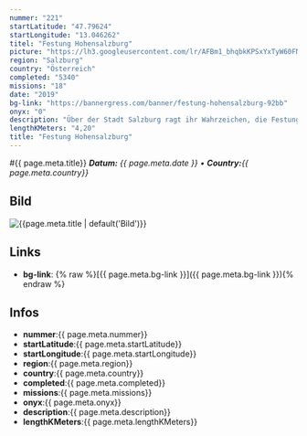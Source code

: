 ```yaml
---
nummer: "221"
startLatitude: "47.79624"
startLongitude: "13.046262"
titel: "Festung Hohensalzburg"
picture: "https://lh3.googleusercontent.com/lr/AFBm1_bhqbkKPSxYxTyW60FNjAtidLdVSnLnKb99W4q7CwEzzcU14Pqa4xsP74kiMax8fB39UNKCChFuEfBTt3GyrvS7X1v6wCbWKigD1V5k4_cNnYF4U4_CODJjZdA6BvJDsX7aoCvHFtM1T1rqwFqS1TudBfZ-WSbRABudlZ8hOHKNaxeQ0mjiRh19EC23HGMZETQkFXUSvinXSg6AygI2q4Be1cUbFR8KluVb5rgm8IfuED_eOhsLtQl1avrstPXBfcsKHg4Uhd1mXqQh7hjqTVjPntYle-zoEMTmSxaFLvZhXs3VTps8hBhBnWtoSMuUfKOf17Rxt3LsWzWj1GOzU9OBuHkLfZvlDIWQVL0GDYAjlVPPAkVNNPLVRtxUZM48iRBexCI8EM7yjJalhb-2ooCOj7Yu-n0GTAIdSuigvjwk_P9bXsg1zhLa-wTIPrIcafRZFMVvGZI6Asjf0Eu57Ys8HJgx4oisZzn-Py0DM0Z5dr9XKqPIiirmo--YyUaj9eCRLzwyxWzJRuzGyNLgAUAIh4j1zaoDx8To5N0Ulbm2JuQ-t-zso6SPwfhsHR5dvcWVRFGVgJEs01Z2EYpLNlw3ZWauf4paA2bPenyu1pWnar8c5JiJ4v4nfli7g6YzCCC64RqlJpbuAEoSKRU-Qp6eAiHAc23BlAWA1GFg1Ovuh9yBuUCk2saCnuvzukwu-vYXZdTPmLUSkZzLNkU8iGueVeSPsopky8-LM_B5p1i3FnMllvD5ia63jafWcf8353dhUstnrhd-IMC7F0IgkQ6nmq40Alz5LQpN7oWaeSvOTSIlceWZw-rj0RGx-Bv0otH9oql_KxELWo2qTvhRblwLjJdhLoc"
region: "Salzburg"
country: "Österreich"
completed: "5340"
missions: "18"
date: "2019"
bg-link: "https://bannergress.com/banner/festung-hohensalzburg-92bb"
onyx: "0"
description: "Über der Stadt Salzburg ragt ihr Wahrzeichen, die Festung Hohensalzburg, die zu den größten Burgen Europas zählt."
lengthKMeters: "4,20"
title: "Festung Hohensalzburg"
---
```


#{{ page.meta.title}}
_**Datum:** {{ page.meta.date }} • **Country:**{{ page.meta.country}}_

## Bild
![{{page.meta.title | default('Bild')}}]({{page.meta.picture}})

## Links
- **bg-link**: {% raw %}[{{ page.meta.bg-link }}]({{ page.meta.bg-link }}){% endraw %}

## Infos
- **nummer**:{{ page.meta.nummer}}
- **startLatitude**:{{ page.meta.startLatitude}}
- **startLongitude**:{{ page.meta.startLongitude}}
- **region**:{{ page.meta.region}}
- **country**:{{ page.meta.country}}
- **completed**:{{ page.meta.completed}}
- **missions**:{{ page.meta.missions}}
- **onyx**:{{ page.meta.onyx}}
- **description**:{{ page.meta.description}}
- **lengthKMeters**:{{ page.meta.lengthKMeters}}

